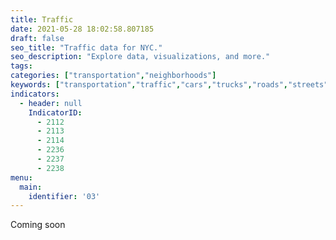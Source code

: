 ```yaml
---
title: Traffic
date: 2021-05-28 18:02:58.807185
draft: false
seo_title: "Traffic data for NYC."
seo_description: "Explore data, visualizations, and more."
tags: 
categories: ["transportation","neighborhoods"]
keywords: ["transportation","traffic","cars","trucks","roads","streets","safety","emissions","driving","cars"]
indicators:
  - header: null
    IndicatorID:
      - 2112
      - 2113
      - 2114
      - 2236
      - 2237
      - 2238
menu:
  main:
    identifier: '03'
---
```

 
Coming soon


